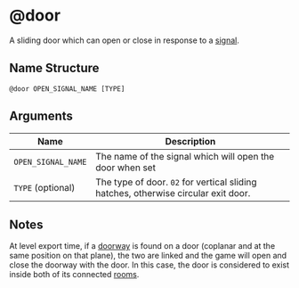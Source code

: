 # @door

A sliding door which can open or close in response to a [signal](../signals.md).

## Name Structure

```
@door OPEN_SIGNAL_NAME [TYPE]
```

## Arguments

| Name                     | Description                                                                        |
| ------------------------ | ---------------------------------------------------------------------------------- |
| `OPEN_SIGNAL_NAME`       | The name of the signal which will open the door when set                           |
| `TYPE` (optional)        | The type of door. `02` for vertical sliding hatches, otherwise circular exit door. |

## Notes

At level export time, if a [doorway](./doorway.md) is found on a door (coplanar
and at the same position on that plane), the two are linked and the game will
open and close the doorway with the door. In this case, the door is considered
to exist inside both of its connected [rooms](./room.md).
